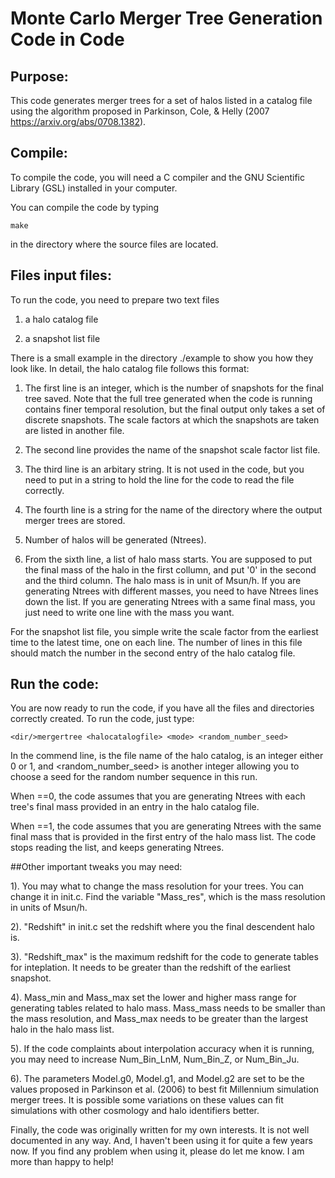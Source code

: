 # Monte Carlo Merger Tree Generation Code in Code
## Purpose:
This code generates merger trees for a set of halos listed in a catalog file using the algorithm proposed in Parkinson, Cole, & Helly (2007 https://arxiv.org/abs/0708.1382). 
    
## Compile:
To compile the code, you will need a C compiler and the GNU Scientific Library (GSL) installed in your computer. 

You can compile the code by typing

	make

in the directory where the source files are located. 

## Files input files:
To run the code, you need to prepare two text files
	
1) a halo catalog file

2) a snapshot list file

There is a small example in the directory ./example to show you how they look like. 
In detail, the halo catalog file follows this format:
	
1) The first line is an integer, which is the number of snapshots for the final tree saved. Note that the full tree generated when the code is running contains finer temporal resolution, but the final output only takes a set of discrete snapshots. The scale factors at which the snapshots are taken are listed in another file. 
	
2) The second line provides the name of the snapshot scale factor list file. 
	
3) The third line is an arbitary string. It is not used in the code, but you need to put in a string to hold the line for the code to read the file correctly. 
	
4) The fourth line is a string for the name of the directory where the output merger trees are stored. 
	
5) Number of halos will be generated (Ntrees). 
	
6) From the sixth line, a list of halo mass starts. You are supposed to put the final mass of the halo in the first collumn, and put '0' in the second and the third column. The halo mass is in unit of Msun/h. If you are generating Ntrees with different masses, you need to have Ntrees lines down the list. If you are generating Ntrees with a same final mass, you just need to write one line with the mass you want. 

For the snapshot list file, you simple write the scale factor from the earliest time to the latest time, one on each line. The number of lines in this file should match the number in the second entry of the halo catalog file. 

## Run the code:
You are now ready to run the code, if you have all the files and directories correctly created. To run the code, just type:

	<dir/>mergertree <halocatalogfile> <mode> <random_number_seed>

In the commend line, <halocatalogfile> is the file name of the halo catalog, <mode> is an integer either 0 or 1, and <random_number_seed> is another integer allowing you to choose a seed for the random number sequence in this run. 

When <mode>==0, the code assumes that you are generating Ntrees with each tree's final mass provided in an entry in the halo catalog file. 
    
When <model>==1, the code assumes that you are generating Ntrees with the same final mass that is provided in the first entry of the halo mass list. The code stops reading the list, and keeps generating Ntrees. 

##Other important tweaks you may need:

1). You may what to change the mass resolution for your trees. You can change it in init.c. Find the variable "Mass_res", which is the mass resolution in units of Msun/h. 
	
2). "Redshift" in init.c set the redshift where you the final descendent halo is. 
	
3). "Redshift_max" is the maximum redshift for the code to generate tables for inteplation. It needs to be greater than the redshift of the earliest snapshot. 
	
4). Mass_min and Mass_max set the lower and higher mass range for generating tables related to halo mass. Mass_mass needs to be smaller than the mass resolution, and Mass_max needs to be greater than the largest halo in the halo mass list. 
	
5). If the code complaints about interpolation accuracy when it is running, you may need to increase Num_Bin_LnM, Num_Bin_Z, or Num_Bin_Ju. 
	
6). The parameters Model.g0, Model.g1, and Model.g2 are set to be the values proposed in Parkinson et al. (2006) to best fit Millennium simulation merger trees. It is possible some variations on these values can fit simulations with other cosmology and halo identifiers better. 

Finally, the code was originally written for my own interests. It is not well documented in any way. And, I haven't been using it for quite a few years now. If you find any problem when using it, please do let me know. I am more than happy to help!
